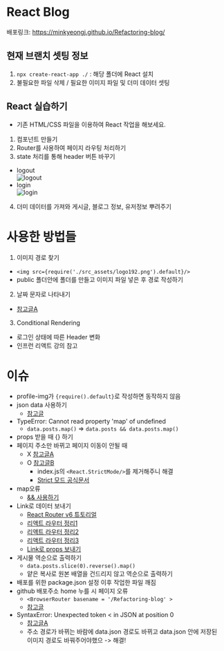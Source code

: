 # React Blog
배포링크: https://minkyeongj.github.io/Refactoring-blog/
## 현재 브랜치 셋팅 정보

1. `npx create-react-app ./` : 해당 폴더에 React 설치
2. 불필요한 파일 삭제 / 필요한 이미지 파일 및 더미 데이터 셋팅

## React 실습하기

- 기존 HTML/CSS 파일을 이용하여 React 작업을 해보세요.

1. 컴포넌트 만들기
2. Router를 사용하여 페이지 라우팅 처리하기
3. state 처리를 통해 header 버튼 바꾸기
  - logout<br />
  ![logout](https://user-images.githubusercontent.com/54294796/173001212-e5bb171e-f9e7-4816-b96b-ef7e8bd39289.jpg)
  - login<br />
  ![login](https://user-images.githubusercontent.com/54294796/173001206-bf815686-0020-4976-bf6a-76277122f7f2.jpg)
4. 더미 데이터를 가져와 게시글, 블로그 정보, 유저정보 뿌려주기

# 사용한 방법들
1. 이미지 경로 찾기
- ```<img src={require('./src_assets/logo192.png').default}/>```
- public 폴더안에 폴더를 만들고 이미지 파일 넣은 후 경로 작성하기
2. 날짜 문자로 나타내기
- [참고글A](https://mizzo-dev.tistory.com/entry/JavaScript%EB%82%A0%EC%A7%9C-Date-%ED%99%9C%EC%9A%A9%ED%95%B4%EC%84%9C-%EC%9A%94%EC%9D%BC-%EA%B5%AC%ED%95%98%EA%B8%B0)
3. Conditional Rendering
- 로그인 상태에 따른 Header 변화
- 인프런 리액트 강의 참고
# 이슈
- profile-img가 ```{require().default}```로 작성하면 동작하지 않음
- json data 사용하기
  - [참고글](https://velog.io/@yyeonjju/TIL-React-%EC%95%84%EC%A3%BC-%EC%89%BD%EA%B2%8C-%EB%94%B0%EB%9D%BC%ED%95%98%EB%8A%94-Mock-Data-%ED%99%9C%EC%9A%A9%EB%B2%95)
- TypeError: Cannot read property 'map' of undefined
  - ```data.posts.map()``` => ```data.posts && data.posts.map()```
- props 받을 때 {} 하기
- 페이지 주소만 바뀌고 페이지 이동이 안될 때
  - X [참고글A](https://goddaehee.tistory.com/m/305) 
  - O [참고글B](https://velog.io/@jzizsuuz/React-React-Router-Dom-Link-%ED%81%B4%EB%A6%AD-%EC%8B%9C-%EC%9D%B4%EB%8F%99-%EC%9D%B4-%EC%95%88%EB%90%98%EB%8A%94-%EC%98%A4%EB%A5%98) 
    - index.js의 ```<React.StrictMode/>```를 제거해주니 해결
    - [Strict 모드 공식문서](https://ko.reactjs.org/docs/strict-mode.html)
- map오류
  - [&& 사용하기](https://velog.io/@dum6894/%EC%98%A4%EB%A5%98%ED%95%B4%EA%B2%B0-TypeError-Cannot-read-property-map-of-undefined)
- Link로 데이터 보내기
  - [React Router v6 튜토리얼](https://velog.io/@velopert/react-router-v6-tutorial)
  - [리액트 라우터 정리1](https://velog.io/@gytlr01/react-router-%EC%A0%95%EB%A6%AC)
  - [리액트 라우터 정리2](https://ventos06.tistory.com/7)
  - [리액트 라우터 정리3](https://gongbu-ing.tistory.com/44)
  - [Link로 props 보내기](https://velog.io/@sham/Router-Props-link%EB%A1%9C-%EC%A0%84%EB%8B%AC%ED%95%98%EB%8A%94-props)
- 게시물 역순으로 출력하기
  - ```data.posts.slice(0).reverse().map()```
  - 얕은 복사로 원본 배열을 건드리지 않고 역순으로 출력하기
- 배포를 위한 package.json 설정 이후 작업한 파일 깨짐
- github 배포주소 home 누를 시 페이지 오류
  - ```<BrowserRouter basename = '/Refactoring-blog' >```
  - [참고글](https://hallokay.tistory.com/entry/REACT-%EC%98%A4%EB%A5%98-%ED%95%B4%EA%B2%B0-gh-page-%EB%B0%B0%ED%8F%AC-%EA%B2%BD%EB%A1%9C-%EC%98%A4%EB%A5%98)
- SyntaxError: Unexpected token < in JSON at position 0
  - [참고글A](https://velog.io/@rain98/syntaxerror-unexpected-token-in-json-at-position-0-%EC%97%90%EB%9F%AC-%EC%98%A4%EB%A5%98-%ED%95%B4%EA%B2%B0-%EB%B0%A9%EB%B2%95)
  - 주소 경로가 바뀌는 바람에 data.json 경로도 바뀌고 data.json 안에 저장된 이미지 경로도 바꿔주어야했으 -> 해결!